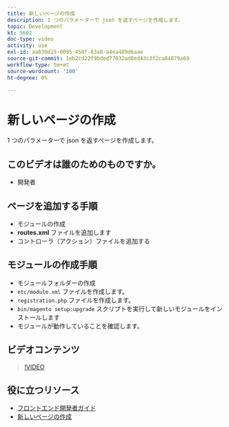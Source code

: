```yaml
---
title: 新しいページの作成
description: 1 つのパラメーターで json を返すページを作成します。
topic: Development
kt: 5602
doc-type: video
activity: use
exl-id: aa830d15-0095-450f-83a8-a4ea489d6aae
source-git-commit: 1eb2cd22f9bded77032ad0ed43c3f2ca84879a69
workflow-type: tm+mt
source-wordcount: '100'
ht-degree: 0%

---
```


# 新しいページの作成

1 つのパラメーターで json を返すページを作成します。

## このビデオは誰のためのものですか。

- 開発者

## ページを追加する手順

- モジュールの作成
- **routes.xml** ファイルを追加します
- コントローラ（アクション）ファイルを追加する

## モジュールの作成手順

- モジュールフォルダーの作成
- `etc/module.xml` ファイルを作成します。
- `registration.php` ファイルを作成します。
- `bin/magento setup:upgrade` スクリプトを実行して新しいモジュールをインストールします
- モジュールが動作していることを確認します。

## ビデオコンテンツ

>[!VIDEO](https://video.tv.adobe.com/v/35816?quality=12&learn=on)

## 役に立つリソース

- [フロントエンド開発者ガイド](https://devdocs.magento.com/guides/v2.4/frontend-dev-guide/bk-frontend-dev-guide.html)
- [新しいページの作成](https://devdocs.magento.com/videos/fundamentals/create-a-new-page/)
